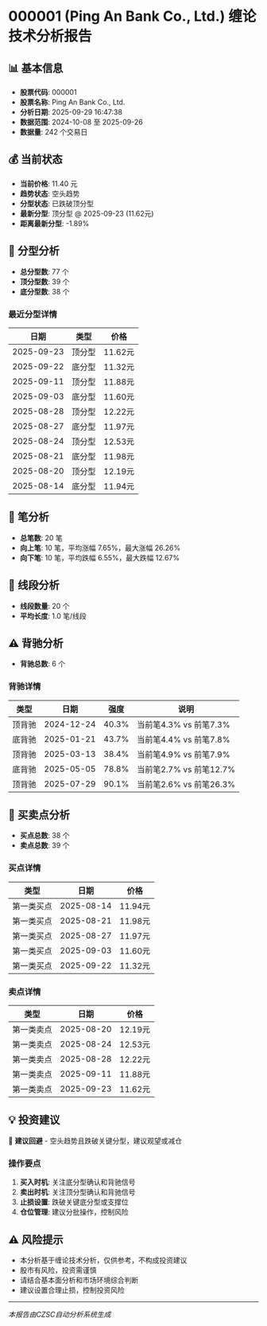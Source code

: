 # 000001 (Ping An Bank Co., Ltd.) 缠论技术分析报告

## 📊 基本信息

- **股票代码**: 000001
- **股票名称**: Ping An Bank Co., Ltd.
- **分析日期**: 2025-09-29 16:47:38
- **数据范围**: 2024-10-08 至 2025-09-26
- **数据量**: 242 个交易日

## 💰 当前状态

- **当前价格**: 11.40 元
- **趋势状态**: 空头趋势
- **分型状态**: 已跌破顶分型
- **最新分型**: 顶分型 @ 2025-09-23 (11.62元)
- **距离最新分型**: -1.89%

## 🔺 分型分析

- **总分型数**: 77 个
- **顶分型数**: 39 个
- **底分型数**: 38 个

### 最近分型详情

| 日期 | 类型 | 价格 |
|------|------|------|
| 2025-09-23 | 顶分型 | 11.62元 |
| 2025-09-22 | 底分型 | 11.32元 |
| 2025-09-11 | 顶分型 | 11.88元 |
| 2025-09-03 | 底分型 | 11.60元 |
| 2025-08-28 | 顶分型 | 12.22元 |
| 2025-08-27 | 底分型 | 11.97元 |
| 2025-08-24 | 顶分型 | 12.53元 |
| 2025-08-21 | 底分型 | 11.98元 |
| 2025-08-20 | 顶分型 | 12.19元 |
| 2025-08-14 | 底分型 | 11.94元 |

## 📏 笔分析

- **总笔数**: 20 笔
- **向上笔**: 10 笔，平均涨幅 7.65%，最大涨幅 26.26%
- **向下笔**: 10 笔，平均跌幅 6.55%，最大跌幅 12.67%

## 📐 线段分析

- **线段数量**: 20 个
- **平均长度**: 1.0 笔/线段

## ⚠️ 背驰分析

- **背驰总数**: 6 个

### 背驰详情

| 类型 | 日期 | 强度 | 说明 |
|------|------|------|------|
| 顶背驰 | 2024-12-24 | 40.3% | 当前笔4.3% vs 前笔7.3% |
| 底背驰 | 2025-01-21 | 43.7% | 当前笔4.4% vs 前笔7.8% |
| 顶背驰 | 2025-03-13 | 38.4% | 当前笔4.9% vs 前笔7.9% |
| 底背驰 | 2025-05-05 | 78.8% | 当前笔2.7% vs 前笔12.7% |
| 顶背驰 | 2025-07-29 | 90.1% | 当前笔2.6% vs 前笔26.3% |

## 🎯 买卖点分析

- **买点总数**: 38 个
- **卖点总数**: 39 个

### 买点详情

| 类型 | 日期 | 价格 |
|------|------|------|
| 第一类买点 | 2025-08-14 | 11.94元 |
| 第一类买点 | 2025-08-21 | 11.98元 |
| 第一类买点 | 2025-08-27 | 11.97元 |
| 第一类买点 | 2025-09-03 | 11.60元 |
| 第一类买点 | 2025-09-22 | 11.32元 |

### 卖点详情

| 类型 | 日期 | 价格 |
|------|------|------|
| 第一类卖点 | 2025-08-20 | 12.19元 |
| 第一类卖点 | 2025-08-24 | 12.53元 |
| 第一类卖点 | 2025-08-28 | 12.22元 |
| 第一类卖点 | 2025-09-11 | 11.88元 |
| 第一类卖点 | 2025-09-23 | 11.62元 |

## 💡 投资建议

🔴 **建议回避** - 空头趋势且跌破关键分型，建议观望或减仓

### 操作要点

1. **买入时机**: 关注底分型确认和背驰信号
2. **卖出时机**: 关注顶分型确认和背驰信号
3. **止损设置**: 跌破关键底分型或支撑位
4. **仓位管理**: 建议分批操作，控制风险

## ⚠️ 风险提示

- 本分析基于缠论技术分析，仅供参考，不构成投资建议
- 股市有风险，投资需谨慎
- 请结合基本面分析和市场环境综合判断
- 建议设置合理止损，控制投资风险

---
*本报告由CZSC自动分析系统生成*
